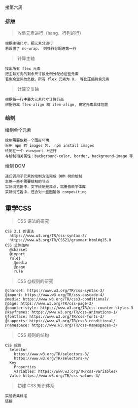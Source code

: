 接第六周
### 排版
  > 收集元素进行（hang，行列的行）
  
    根据主轴尺寸，把元素分进行
    若设置了 no-wrap， 则强行分配进第一行
  > 计算主轴
  
    找出所有 flex 元素
    把主轴方向的剩余尺寸按比例分配给这些元素
    若剩余空间为负数，所有 flex 元素为 0， 等比压缩剩余元素
  > 计算交叉轴
  
    根据每一行中最大元素尺寸计算行高
    根据行高 flex-align 和 item-align, 确定元素具体位置
    
### 绘制
  绘制单个元素
  
    绘制需要依赖一个图形环境
    采用 npm 的 images 包， npm install images
    绘制在一个 viewport 上进行
    与绘制相关属性：background-color, border, background-image 等
  绘制 DOM
  
    递归调用子元素的绘制方法完成 DOM 树的绘制
    忽略一些不需要绘制的节点
    实际浏览器中，文字绘制是难点，需要依赖字体库
    实际浏览器中，还会对一些图层做 compositing
    
## 重学CSS    
  > CSS 语法的研究
  
    CSS 2.1 的语法
      https://www.w3.org/TR/css-syntax-3/
      https://www.w3.org/TR/CSS21/grammar.html#q25.0
    CSS 总体结构
      @charset
      @import
      rules
        @media
        @page
        rule
  > CSS @规则的研究
  
    @charset: https://www.w3.org/TR/css-syntax-3/
    @import: https://www.w3.org/TR/css-cascade-4/
    @media: https://www.w3.org/TR/css3-conditional/
    @page: https://www.w3.org/TR/css-page-3/
    @counter-style: https://www.w3.org/TR/css-counter-styles-3
    @keyframes: https://www.w3.org/TR/css-animations-1/
    @fontface: https://www.w3.org/TR/css-fonts-3/
    @supports: https://www.w3.org/TR/css3-conditional/
    @namespace: https://www.w3.org/TR/css-namespaces-3/
  > CSS 规则的结构
  
    CSS 规则
      Selector
        https://www.w3.org/TR/selectors-3/
        https://www.w3.org/TR/selectors-4/
      Key
        Properties
        variables: https://www.w3.org/TR/css-variables/
      Value https://www.w3.org/TR/css-values-4/
  > 初建 CSS 知识体系
  
    实验收集标准
    链接
    
